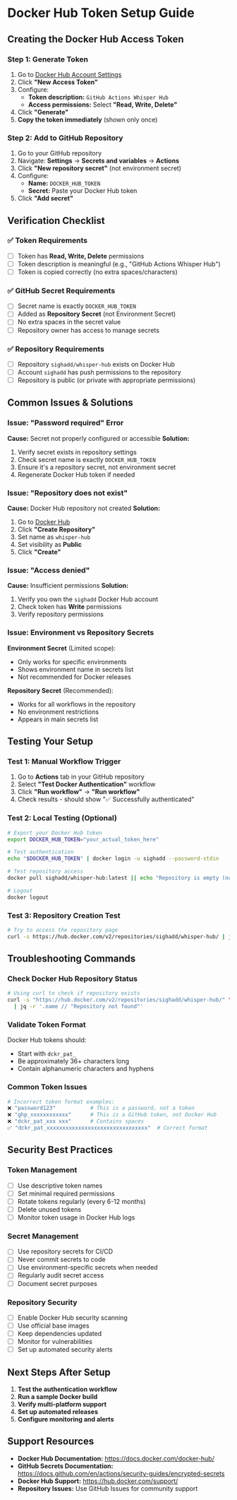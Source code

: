 # Docker Hub Token Setup Guide

## Creating the Docker Hub Access Token

### Step 1: Generate Token
1. Go to [Docker Hub Account Settings](https://hub.docker.com/settings/security)
2. Click **"New Access Token"**
3. Configure:
   - **Token description:** `GitHub Actions Whisper Hub`
   - **Access permissions:** Select **"Read, Write, Delete"**
4. Click **"Generate"**
5. **Copy the token immediately** (shown only once)

### Step 2: Add to GitHub Repository
1. Go to your GitHub repository
2. Navigate: **Settings** → **Secrets and variables** → **Actions**
3. Click **"New repository secret"** (not environment secret)
4. Configure:
   - **Name:** `DOCKER_HUB_TOKEN`
   - **Secret:** Paste your Docker Hub token
5. Click **"Add secret"**

## Verification Checklist

### ✅ Token Requirements
- [ ] Token has **Read, Write, Delete** permissions
- [ ] Token description is meaningful (e.g., "GitHub Actions Whisper Hub")
- [ ] Token is copied correctly (no extra spaces/characters)

### ✅ GitHub Secret Requirements  
- [ ] Secret name is exactly `DOCKER_HUB_TOKEN`
- [ ] Added as **Repository Secret** (not Environment Secret)
- [ ] No extra spaces in the secret value
- [ ] Repository owner has access to manage secrets

### ✅ Repository Requirements
- [ ] Repository `sighadd/whisper-hub` exists on Docker Hub
- [ ] Account `sighadd` has push permissions to the repository
- [ ] Repository is public (or private with appropriate permissions)

## Common Issues & Solutions

### Issue: "Password required" Error
**Cause:** Secret not properly configured or accessible
**Solution:**
1. Verify secret exists in repository settings
2. Check secret name is exactly `DOCKER_HUB_TOKEN`
3. Ensure it's a repository secret, not environment secret
4. Regenerate Docker Hub token if needed

### Issue: "Repository does not exist"
**Cause:** Docker Hub repository not created
**Solution:**
1. Go to [Docker Hub](https://hub.docker.com)
2. Click **"Create Repository"**
3. Set name as `whisper-hub`
4. Set visibility as **Public**
5. Click **"Create"**

### Issue: "Access denied"
**Cause:** Insufficient permissions
**Solution:**
1. Verify you own the `sighadd` Docker Hub account
2. Check token has **Write** permissions
3. Verify repository permissions

### Issue: Environment vs Repository Secrets
**Environment Secret** (Limited scope):
- Only works for specific environments
- Shows environment name in secrets list
- Not recommended for Docker releases

**Repository Secret** (Recommended):
- Works for all workflows in the repository
- No environment restrictions
- Appears in main secrets list

## Testing Your Setup

### Test 1: Manual Workflow Trigger
1. Go to **Actions** tab in your GitHub repository
2. Select **"Test Docker Authentication"** workflow
3. Click **"Run workflow"** → **"Run workflow"**
4. Check results - should show "✅ Successfully authenticated"

### Test 2: Local Testing (Optional)
```bash
# Export your Docker Hub token
export DOCKER_HUB_TOKEN="your_actual_token_here"

# Test authentication
echo "$DOCKER_HUB_TOKEN" | docker login -u sighadd --password-stdin

# Test repository access
docker pull sighadd/whisper-hub:latest || echo "Repository is empty (normal)"

# Logout
docker logout
```

### Test 3: Repository Creation Test
```bash
# Try to access the repository page
curl -s https://hub.docker.com/v2/repositories/sighadd/whisper-hub/ | jq .
```

## Troubleshooting Commands

### Check Docker Hub Repository Status
```bash
# Using curl to check if repository exists
curl -s "https://hub.docker.com/v2/repositories/sighadd/whisper-hub/" \
  | jq -r '.name // "Repository not found"'
```

### Validate Token Format
Docker Hub tokens should:
- Start with `dckr_pat_`
- Be approximately 36+ characters long
- Contain alphanumeric characters and hyphens

### Common Token Issues
```bash
# Incorrect token format examples:
❌ "password123"           # This is a password, not a token
❌ "ghp_xxxxxxxxxxxx"      # This is a GitHub token, not Docker Hub
❌ "dckr_pat_xxx xxx"      # Contains spaces
✅ "dckr_pat_xxxxxxxxxxxxxxxxxxxxxxxxxxxxxxxx"  # Correct format
```

## Security Best Practices

### Token Management
- [ ] Use descriptive token names
- [ ] Set minimal required permissions
- [ ] Rotate tokens regularly (every 6-12 months)
- [ ] Delete unused tokens
- [ ] Monitor token usage in Docker Hub logs

### Secret Management
- [ ] Use repository secrets for CI/CD
- [ ] Never commit secrets to code
- [ ] Use environment-specific secrets when needed
- [ ] Regularly audit secret access
- [ ] Document secret purposes

### Repository Security
- [ ] Enable Docker Hub security scanning
- [ ] Use official base images
- [ ] Keep dependencies updated
- [ ] Monitor for vulnerabilities
- [ ] Set up automated security alerts

## Next Steps After Setup

1. **Test the authentication workflow**
2. **Run a sample Docker build**
3. **Verify multi-platform support**
4. **Set up automated releases**
5. **Configure monitoring and alerts**

## Support Resources

- **Docker Hub Documentation:** https://docs.docker.com/docker-hub/
- **GitHub Secrets Documentation:** https://docs.github.com/en/actions/security-guides/encrypted-secrets
- **Docker Hub Support:** https://hub.docker.com/support/
- **Repository Issues:** Use GitHub Issues for community support